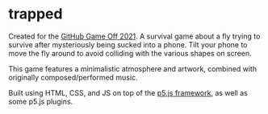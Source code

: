 # trapped

Created for the [GitHub Game Off 2021](https://itch.io/jam/game-off-2021). A survival game about a fly trying to survive after mysteriously being sucked into a phone. Tilt your phone to move the fly around to avoid colliding with the various shapes on screen.

This game features a minimalistic atmosphere and artwork, combined with originally composed/performed music.

Built using HTML, CSS, and JS on top of the [p5.js framework](https://p5js.org), as well as some p5.js plugins. 

